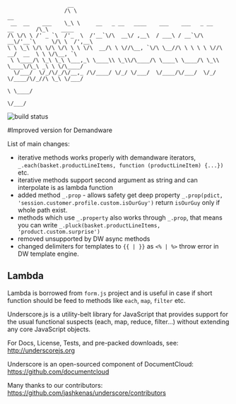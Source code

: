 
                       __
                      /\ \                                                         __
     __  __    ___    \_\ \     __   _ __   ____    ___    ___   _ __    __       /\_\    ____
    /\ \/\ \ /' _ `\  /'_  \  /'__`\/\  __\/ ,__\  / ___\ / __`\/\  __\/'__`\     \/\ \  /',__\
    \ \ \_\ \/\ \/\ \/\ \ \ \/\  __/\ \ \//\__, `\/\ \__//\ \ \ \ \ \//\  __/  __  \ \ \/\__, `\
     \ \____/\ \_\ \_\ \___,_\ \____\\ \_\\/\____/\ \____\ \____/\ \_\\ \____\/\_\ _\ \ \/\____/
      \/___/  \/_/\/_/\/__,_ /\/____/ \/_/ \/___/  \/____/\/___/  \/_/ \/____/\/_//\ \_\ \/___/
                                                                                  \ \____/
                                                                                   \/___/

![build status](https://travis-ci.org/SqrTT/underscore.svg?branch=misterDW)

#Improved version for Demandware

List of main changes:
* iterative methods works properly with demandware iterators, `_.each(basket.productLineItems, function (productLineItem) {...})` etc.
* iterative methods support second argument as string and can interpolate is as lambda function
* added method `_.prop` - allows safety get deep property `_.prop(pdict, 'session.customer.profile.custom.isOurGuy')` return `isOurGuy` only if whole path exist.
* methods which use `_.property` also works through `_.prop`, that means you can write `_.pluck(basket.productLineItems, 'product.custom.surprise')`
* removed unsupported by DW async methods
* changed delimiters for templates to `{{ | }}` as `<% | %>` throw error in DW template engine.

## Lambda

Lambda is borrowed from `form.js` project and is useful in case if short function should be feed to methods like `each`, `map`, `filter` etc.

Underscore.js is a utility-belt library for JavaScript that provides
support for the usual functional suspects (each, map, reduce, filter...)
without extending any core JavaScript objects.

For Docs, License, Tests, and pre-packed downloads, see:
http://underscorejs.org

Underscore is an open-sourced component of DocumentCloud:
https://github.com/documentcloud

Many thanks to our contributors:
https://github.com/jashkenas/underscore/contributors
